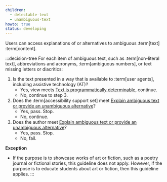 ```yaml
---
children:
  - detectable-text
  - unambiguous-text
howto: true
status: developing
---
```


Users can access explanations of or alternatives to ambiguous :term[text] :term[content].

:::decision-tree
For each item of ambiguous text, such as :term[non-literal text], abbreviations and acronyms, :term[ambiguous numbers], or text missing letters or diacritics:
1. Is the text presented in a way that is available to :term[user agents], including assistive technology (AT)?
   - Yes, view meets <a href="#detectable-text">Text is programmatically determinable</a>, continue.
   - No, continue to step 3.
2. Does the :term[accessibility support set] meet <a href="#unambiguous-text">Explain ambiguous text or provide an unambiguous alternative</a>?
   - Yes, pass. Stop.
   - No, continue.
3. Does the author meet <a href="#unambiguous-text">Explain ambiguous text or provide an unambiguous alternative</a>?
   - Yes, pass. Stop.
   - No, fail.

**Exception**

- If the purpose is to showcase works of art or fiction, such as a poetry journal or fictional stories, this guideline does not apply. However, if the purpose is to educate students about art or fiction, then this guideline applies.
:::
